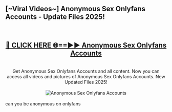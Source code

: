 <h2>[~Viral Videos~] Anonymous Sex Onlyfans Accounts - Update Files 2025!</h2>
<br>
<div align="center">
<h2><a href="https://betterlinks.top/A2PfLJ" rel="nofollow">🔴 CLICK HERE 🌐==►► Anonymous Sex Onlyfans Accounts</a></h2>
<br>
Get Anonymous Sex Onlyfans Accounts and all content. Now you can access all videos and pictures of Anonymous Sex Onlyfans Accounts. New Updated Files 2025!
<br>
<br>
<a href="https://betterlinks.top/A2PfLJ" rel="nofollow" data-target="animated-image.originalLink"><img src="https://i.ibb.co.com/WyWwxjT/player-gif2.gif" alt="Anonymous Sex Onlyfans Accounts" style="max-width: 100%; display: inline-block;" data-target="animated-image.originalImage"></a>
</div>
<br>
can you be anonymous on onlyfans